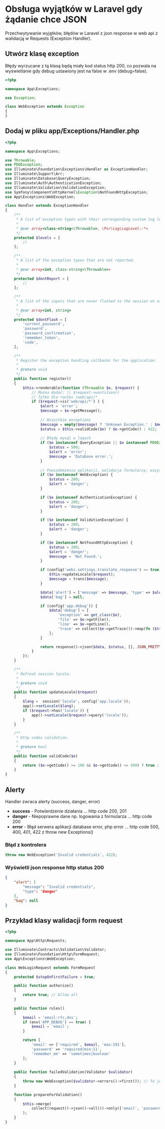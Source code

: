 # Obsługa wyjątków w Laravel gdy żądanie chce JSON
Przechwytywanie wyjątków, błędów w Laravel z json response w web api z walidacją w Requests (Exception Handler).


## Utwórz klasę exception
Błędy wyrzucane z tą klasą będą miały kod status http 200, co pozwala na wyświetlanie gdy debug ustawiony jest na false w .env (debug=false).
```php
<?php

namespace App\Exceptions;

use Exception;

class WebException extends Exception
{
}
```

## Dodaj w pliku app/Exceptions/Handler.php
```php
<?php

namespace App\Exceptions;

use Throwable;
use PDOException;
use Illuminate\Foundation\Exceptions\Handler as ExceptionHandler;
use Illuminate\Support\Arr;
use Illuminate\Database\QueryException;
use Illuminate\Auth\AuthenticationException;
use Illuminate\Validation\ValidationException;
use Symfony\Component\HttpKernel\Exception\NotFoundHttpException;
use App\Exceptions\WebException;

class Handler extends ExceptionHandler
{
	/**
	 * A list of exception types with their corresponding custom log levels.
	 *
	 * @var array<class-string<\Throwable>, \Psr\Log\LogLevel::*>
	 */
	protected $levels = [
		//
	];

	/**
	 * A list of the exception types that are not reported.
	 *
	 * @var array<int, class-string<\Throwable>>
	 */
	protected $dontReport = [
		//
	];

	/**
	 * A list of the inputs that are never flashed to the session on validation exceptions.
	 *
	 * @var array<int, string>
	 */
	protected $dontFlash = [
		'current_password',
		'password',
		'password_confirmation',
		'remember_token',
		'code',
	];

	/**
	 * Register the exception handling callbacks for the application.
	 *
	 * @return void
	 */
	public function register()
	{
		$this->renderable(function (Throwable $e, $request) {
			// Można dodać: || $request->wantsJson()
			// Tylko dla routes /web/api/*			
			if ($request->is('web/api/*') ) {
				$alert = 'error';
				$message = $e->getMessage();
				
				// Wszystkie exceptions
				$message = empty($message) ? 'Unknown Exception.' : $message;
				$status = $this->validCode($e) ? $e->getCode() : 422;
				
				// Błędy mysql w logach
				if ($e instanceof QueryException || $e instanceof PDOException) {
					$status = 500;
					$alert = 'error';
					$message = 'Database error.';
				}
				
				// Powiadomienia aplikacji, walidacja formularzy, wszystko to co musi zobaczyć użytkownik api ze statusem http 200
				if ($e instanceof WebException) {
					$status = 200;
					$alert = 'danger';
				}

				if ($e instanceof AuthenticationException) {
					$status = 200;
					$alert = 'danger';
				}

				if ($e instanceof ValidationException) {
					$status = 200;
					$alert = 'danger';
				}

				if ($e instanceof NotFoundHttpException) {
					$status = 200;
					$alert = 'danger';
					$message = 'Not Found.';
				}

				if (config('webi.settings.translate_response') == true) {
					$this->updateLocale($request);
					$message = trans($message);
				}

				$data['alert'] = ['message' => $message, 'type' => $alert,];
				$data['bag'] = null;

				if (config('app.debug')) {
					$data['debug'] = [
						'exception' => get_class($e),
						'file' => $e->getFile(),
						'line' => $e->getLine(),
						'trace' => collect($e->getTrace())->map(fn ($trace) => Arr::except($trace, ['args']))->all(),
					];
				}

				return response()->json($data, $status, [], JSON_PRETTY_PRINT | JSON_UNESCAPED_SLASHES);
			}
		});
	}

	/**
	 * Refresh session locale.
	 *
	 * @return void
	 */
	public function updateLocale($request)
	{
		$lang =  session('locale', config('app.locale'));
		app()->setLocale($lang);
		if ($request->has('locale')) {
			app()->setLocale($request->query('locale'));
		}
	}

	/**
	 * Http codes validation.
	 *
	 * @return bool
	 */
	public function validCode($e)
	{
		return ($e->getCode() >= 100 && $e->getCode() <= 599) ? true : false;
	}
}
```

## Alerty
Handler zwraca alerty (success, danger, error)
- **success** - Potwierdzenie działania ... http code 200, 201
- **danger** - Niepoprawne dane np. logowania z formularza ... http code 200
- **error** - Błąd serwera aplikacji database error, php error ... http code 500, 400, 401, 422 z throw new Exceptions()

### Błąd z kontrolera
```php
throw new WebException('Invalid credentials', 422);
```

### Wyświetli json response http status 200
```json
{
	"alert": [
		"message": "Invalid credentials",
		"type": 'danger'
	],
	"bag": null
}
```

## Przykład klasy walidacji form request
```php
<?php

namespace App\Http\Requests;

use Illuminate\Contracts\Validation\Validator;
use Illuminate\Foundation\Http\FormRequest;
use App\Exceptions\WebException;

class WebLoginRequest extends FormRequest
{
	protected $stopOnFirstFailure = true;

	public function authorize()
	{
		return true; // Allow all
	}

	public function rules()
	{
		$email = 'email:rfc,dns';
		if (env('APP_DEBUG') == true) {
			$email = 'email';
		}

		return [
			'email' => ['required', $email, 'max:191'],
			'password' => 'required|min:11',
			'remember_me' => 'sometimes|boolean'
		];
	}
	
	public function failedValidation(Validator $validator)
	{
		throw new WebException($validator->errors()->first()); // To jest istotne !!!
	}

	function prepareForValidation()
	{
		$this->merge(
			collect(request()->json()->all())->only(['email', 'password', 'remember_me'])->toArray()
		);
	}
}
```
